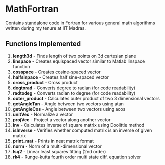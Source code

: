 # MathFortran
Contains standalone code in Fortran for various general math algorithms written during my tenure at IIT Madras.

## Functions Implemented
 1. **length3d**  - Finds length of two points on 3d cartesian plane
 2. **linspace**  - Creates equispaced vector similar to Matlab linspace function
 3. **cosspace**  - Creates cosine-spaced vector
 4. **halfsinpace**  - Creates half sine-spaced vector
 5. **cross_product**  - Cross product 
 6. **degtorad**  - Converts degree to radian (for code readability)
 7. **radtodeg**  - Converts radian to degree (for code readability)
 8. **outer_product** - Calculates outer product of two 3 dimensional vectors
 9. **getAngleTan** - Angle between two vectors using atan
 10. **getAngleCos** - Angle between two vectors using acos
 11. **unitVec** - Normalize a vector
 12. **projVec** - Project a vector along another vector
 13. **inv**       - Calculates inverse of square matrix using Doolittle method
 14. **isInverse**  - Verifies whether computed matrix is an inverse of given matrix
15. **print_mat** - Prints in neat matrix format
16. **norm** - Norm of a multi-dimensional vector
17. **lsq2** - Linear least squares fitting (2nd  order)
16. **rk4**  - Runge-kutta fourth order multi state diff. equation solver
